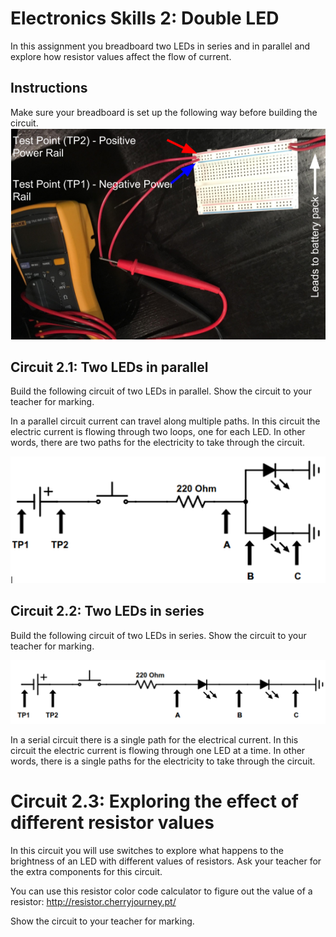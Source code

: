 # Electronics Skills 2: Double LED
In this assignment you breadboard two LEDs in series and in parallel and explore how resistor values affect the flow of current. 

## Instructions
Make sure your breadboard is set up the following way before building the circuit.
![](images/setup.png)

## Circuit 2.1: Two LEDs in parallel
Build the following circuit of two LEDs in parallel. Show the circuit to your teacher for marking.  

In a parallel circuit current can travel along multiple paths. In this circuit the electric current is flowing through two loops, one for each LED. In other words, there are two paths for the electricity to take through the circuit.

![](images/circuit2.1.png)

## Circuit 2.2: Two LEDs in series
Build the following circuit of two LEDs in series. Show the circuit to your teacher for marking.   

![](images/circuit2.2.png)

In a serial circuit there is a single path for the electrical current. In this circuit the electric current is flowing through one LED at a time. In other words, there is a single paths for the electricity to take through the circuit.

# Circuit 2.3: Exploring the effect of different resistor values 
In this circuit you will use switches to explore what happens to the brightness of an LED with different values of resistors. Ask your teacher for the extra components for this circuit.

You can use this resistor color code calculator to figure out the value of a resistor: http://resistor.cherryjourney.pt/ 

Show the circuit to your teacher for marking.  

